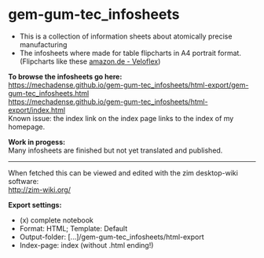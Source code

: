 # gem-gum-tec_infosheets
* This is a collection of information sheets about atomically precise manufacturing
* The infosheets where made for table flipcharts in A4 portrait format.<br /> (Flipcharts like these [amazon.de - Veloflex](https://www.amazon.de/Veloflex-Tisch-Flipchart-4102080-hoch-schwarz/dp/B000KT6VQ8))

**To browse the infosheets go here:**<br />
https://mechadense.github.io/gem-gum-tec_infosheets/html-export/gem-gum-tec_infosheets.html<br />
https://mechadense.github.io/gem-gum-tec_infosheets/html-export/index.html<br />
Known issue: the index link on the index page links to the index of my homepage.

**Work in progess:**<br />
Many infosheets are finished but not yet translated and published.

----

When fetched this can be viewed and edited with the zim desktop-wiki software:<br />
http://zim-wiki.org/

**Export settings:**
* (x) complete notebook
* Format: HTML; Template: Default
* Output-folder: [...]/gem-gum-tec_infosheets/html-export
* Index-page: index (without .html ending!)
